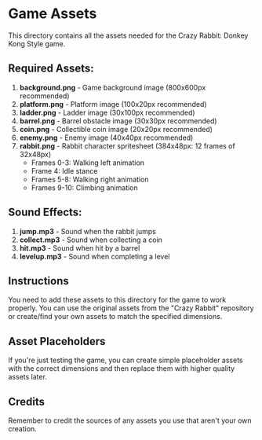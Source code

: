 # Game Assets

This directory contains all the assets needed for the Crazy Rabbit: Donkey Kong Style game.

## Required Assets:

1. **background.png** - Game background image (800x600px recommended)
2. **platform.png** - Platform image (100x20px recommended)
3. **ladder.png** - Ladder image (30x100px recommended)
4. **barrel.png** - Barrel obstacle image (30x30px recommended)
5. **coin.png** - Collectible coin image (20x20px recommended)
6. **enemy.png** - Enemy image (40x40px recommended)
7. **rabbit.png** - Rabbit character spritesheet (384x48px: 12 frames of 32x48px)
   - Frames 0-3: Walking left animation
   - Frame 4: Idle stance
   - Frames 5-8: Walking right animation
   - Frames 9-10: Climbing animation

## Sound Effects:

1. **jump.mp3** - Sound when the rabbit jumps
2. **collect.mp3** - Sound when collecting a coin
3. **hit.mp3** - Sound when hit by a barrel
4. **levelup.mp3** - Sound when completing a level

## Instructions

You need to add these assets to this directory for the game to work properly. You can use the original assets from the "Crazy Rabbit" repository or create/find your own assets to match the specified dimensions.

## Asset Placeholders

If you're just testing the game, you can create simple placeholder assets with the correct dimensions and then replace them with higher quality assets later.

## Credits

Remember to credit the sources of any assets you use that aren't your own creation.